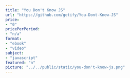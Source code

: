 ```yaml
---
title: "You Don't Know JS"
url: "https://github.com/getify/You-Dont-Know-JS"
price: 
- "0"
pricePerPeriod: 
- "n/a"
format: 
- "ebook"
- "video"
subject: 
- "javascript"
featured: "n"
picture: "../../public/static/you-don't-know-js.png"
---
```

